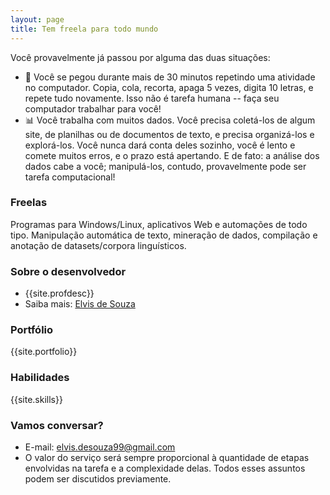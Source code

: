 ```yaml
---
layout: page
title: Tem freela para todo mundo
---
```


Você provavelmente já passou por alguma das duas situações:

- 🤖 Você se pegou durante mais de 30 minutos repetindo uma atividade no computador. Copia, cola, recorta, apaga 5 vezes, digita 10 letras, e repete tudo novamente. Isso não é tarefa humana -- faça seu computador trabalhar para você!
- 📊 Você trabalha com muitos dados. Você precisa coletá-los de algum site, de planilhas ou de documentos de texto, e precisa organizá-los e explorá-los. Você nunca dará conta deles sozinho, você é lento e comete muitos erros, e o prazo está apertando. E de fato: a análise dos dados cabe a você; manipulá-los, contudo, provavelmente pode ser tarefa computacional!

### Freelas

Programas para Windows/Linux, aplicativos Web e automações de todo tipo. Manipulação automática de texto, mineração de dados, compilação e anotação de datasets/corpora linguísticos.

### Sobre o desenvolvedor

- {{site.profdesc}}
- Saiba mais: [Elvis de Souza](/sobre)

### Portfólio

{{site.portfolio}}

### Habilidades

{{site.skills}}

### Vamos conversar?

- E-mail: [elvis.desouza99@gmail.com](mailto:elvis.desouza99@gmail.com)
- O valor do serviço será sempre proporcional à quantidade de etapas envolvidas na tarefa e a complexidade delas. Todos esses assuntos podem ser discutidos previamente.